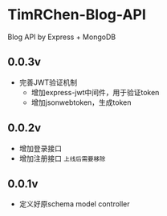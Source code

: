 # TimRChen-Blog-API
Blog API by Express + MongoDB


## 0.0.3v

-   完善JWT验证机制
    -   增加express-jwt中间件，用于验证token
    -   增加jsonwebtoken，生成token

## 0.0.2v

-   增加登录接口
-   增加注册接口 `上线后需要移除`


## 0.0.1v

-   定义好原schema model controller